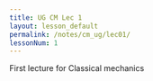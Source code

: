 ```yaml
---
title: UG CM Lec 1
layout: lesson_default
permalink: /notes/cm_ug/lec01/
lessonNum: 1
---
```

First lecture for Classical mechanics

